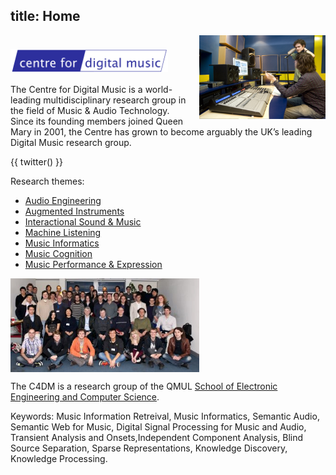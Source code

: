 title: Home
---

<div><img src="images/wide_IMG_3972_0250.jpg" style="width: 40%; max-width:250px; float: right; margin: 0px; padding: 0px; margin-left: 10px;" alt="Photo of researchers" /></div>

<h1><img src="images/penlogo.png" alt="Centre for Digital Music" class="c4dmbiglogo" style="width: 50%; max-width: 11em; display: block; float: none; margin: 0px; padding: 0px;" alt="" /></h1>


The Centre for Digital Music is a world-leading multidisciplinary research group in the field of Music & Audio Technology. Since its founding members joined Queen Mary in 2001, the Centre has grown to become arguably the UK’s leading Digital Music research group.

{{ twitter() }}

Research themes:

* [Audio Engineering](audioengineering.html)
* [Augmented Instruments](http://www.eecs.qmul.ac.uk/~andrewm/)
* [Interactional Sound & Music](interactional.html)
* [Machine Listening](machinelistening.html)
* [Music Informatics](musicinformatics.html)
* [Music Cognition](http://music-cognition.eecs.qmul.ac.uk/)
* [Music Performance & Expression](http://mupae.blogspot.co.uk/)

<img src="images/c4dm_grp_201112_thumb.jpg" style="width:60%; max-width:600px; float: none; display: block; margin: 0px; padding: 0px; clear: none;" alt="Thumbnail of C4DM group photo" />



The C4DM is a research group of the QMUL [School of Electronic Engineering and Computer Science](http://www.eecs.qmul.ac.uk/).

Keywords: Music Information Retreival, Music Informatics, Semantic Audio, Semantic Web for Music, Digital Signal Processing for Music and Audio, Transient Analysis and Onsets,Independent Component Analysis, Blind Source Separation, Sparse Representations, Knowledge Discovery, Knowledge Processing.

